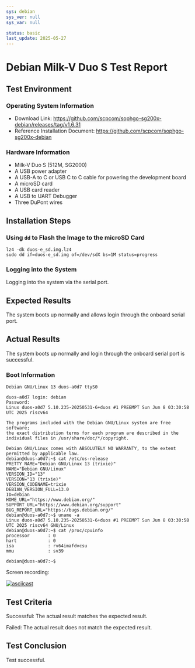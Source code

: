 ```yaml
---
sys: debian
sys_ver: null
sys_var: null

status: basic
last_update: 2025-05-27
---
```


# Debian Milk-V Duo S Test Report

## Test Environment

### Operating System Information

- Download Link: https://github.com/scpcom/sophgo-sg200x-debian/releases/tag/v1.6.31
- Reference Installation Document: https://github.com/scpcom/sophgo-sg200x-debian

### Hardware Information

- Milk-V Duo S (512M, SG2000)
- A USB power adapter
- A USB-A to C or USB C to C cable for powering the development board
- A microSD card
- A USB card reader
- A USB to UART Debugger
- Three DuPont wires

## Installation Steps

### Using `dd` to Flash the Image to the microSD Card

```shell
lz4 -dk duos-e_sd.img.lz4
sudo dd if=duos-e_sd.img of=/dev/sdX bs=1M status=progress
```

### Logging into the System

Logging into the system via the serial port.

## Expected Results

The system boots up normally and allows login through the onboard serial port.

## Actual Results

The system boots up normally and login through the onboard serial port is successful.

### Boot Information

```log
Debian GNU/Linux 13 duos-a0d7 ttyS0

duos-a0d7 login: debian
Password:
Linux duos-a0d7 5.10.235-20250531-6+duos #1 PREEMPT Sun Jun 8 03:30:58 UTC 2025 riscv64

The programs included with the Debian GNU/Linux system are free software;
the exact distribution terms for each program are described in the
individual files in /usr/share/doc/*/copyright.

Debian GNU/Linux comes with ABSOLUTELY NO WARRANTY, to the extent
permitted by applicable law.
debian@duos-a0d7:~$ cat /etc/os-release
PRETTY_NAME="Debian GNU/Linux 13 (trixie)"
NAME="Debian GNU/Linux"
VERSION_ID="13"
VERSION="13 (trixie)"
VERSION_CODENAME=trixie
DEBIAN_VERSION_FULL=13.0
ID=debian
HOME_URL="https://www.debian.org/"
SUPPORT_URL="https://www.debian.org/support"
BUG_REPORT_URL="https://bugs.debian.org/"
debian@duos-a0d7:~$ uname -a
Linux duos-a0d7 5.10.235-20250531-6+duos #1 PREEMPT Sun Jun 8 03:30:58 UTC 2025 riscv64 GNU/Linux
debian@duos-a0d7:~$ cat /proc/cpuinfo
processor       : 0
hart            : 0
isa             : rv64imafdvcsu
mmu             : sv39

debian@duos-a0d7:~$
```

Screen recording:

[![asciicast](https://asciinema.org/a/f2rfBYYV0SuSLxsjZSJ8VHNLV.svg)](https://asciinema.org/a/f2rfBYYV0SuSLxsjZSJ8VHNLV)

## Test Criteria

Successful: The actual result matches the expected result.

Failed: The actual result does not match the expected result.

## Test Conclusion

Test successful.
